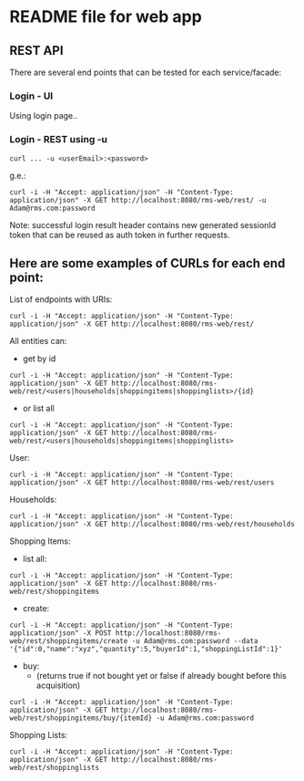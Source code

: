 # README file for web app

## REST API

There are several end points that can be tested for each service/facade:

### Login - UI

Using login page..


### Login - REST using -u

```
curl ... -u <userEmail>:<password>
```

g.e.:

```
curl -i -H "Accept: application/json" -H "Content-Type: application/json" -X GET http://localhost:8080/rms-web/rest/ -u Adam@rms.com:password
```

Note: successful login result header contains new generated sessionId token that can be reused as auth token in further requests.

## Here are some examples of CURLs for each end point: 

List of endpoints with URIs:


```
curl -i -H "Accept: application/json" -H "Content-Type: application/json" -X GET http://localhost:8080/rms-web/rest/
```

All entities can:

- get by id

```
curl -i -H "Accept: application/json" -H "Content-Type: application/json" -X GET http://localhost:8080/rms-web/rest/<users|households|shoppingitems|shoppinglists>/{id}
```

- or list all

```
curl -i -H "Accept: application/json" -H "Content-Type: application/json" -X GET http://localhost:8080/rms-web/rest/<users|households|shoppingitems|shoppinglists>
```

User:

```
curl -i -H "Accept: application/json" -H "Content-Type: application/json" -X GET http://localhost:8080/rms-web/rest/users
```

Households:

```
curl -i -H "Accept: application/json" -H "Content-Type: application/json" -X GET http://localhost:8080/rms-web/rest/households
```

Shopping Items:

- list all:

```
curl -i -H "Accept: application/json" -H "Content-Type: application/json" -X GET http://localhost:8080/rms-web/rest/shoppingitems
```

- create:

```
curl -i -H "Accept: application/json" -H "Content-Type: application/json" -X POST http://localhost:8080/rms-web/rest/shoppingitems/create -u Adam@rms.com:password --data '{"id":0,"name":"xyz","quantity":5,"buyerId":1,"shoppingListId":1}'

```

- buy:
    - (returns true if not bought yet or false if already bought before this acquisition) 

```
curl -i -H "Accept: application/json" -H "Content-Type: application/json" -X GET http://localhost:8080/rms-web/rest/shoppingitems/buy/{itemId} -u Adam@rms.com:password
```



Shopping Lists:

```
curl -i -H "Accept: application/json" -H "Content-Type: application/json" -X GET http://localhost:8080/rms-web/rest/shoppinglists
```
